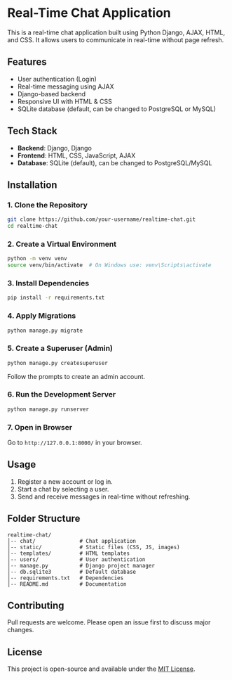 # Real-Time Chat Application

This is a real-time chat application built using Python Django, AJAX, HTML, and CSS. It allows users to communicate in real-time without page refresh.

## Features

- User authentication (Login)
- Real-time messaging using AJAX
- Django-based backend
- Responsive UI with HTML & CSS
- SQLite database (default, can be changed to PostgreSQL or MySQL)

## Tech Stack

- **Backend**: Django, Django
- **Frontend**: HTML, CSS, JavaScript, AJAX
- **Database**: SQLite (default), can be changed to PostgreSQL/MySQL


## Installation

### 1. Clone the Repository
```bash
git clone https://github.com/your-username/realtime-chat.git
cd realtime-chat
```

### 2. Create a Virtual Environment
```bash
python -m venv venv
source venv/bin/activate  # On Windows use: venv\Scripts\activate
```

### 3. Install Dependencies
```bash
pip install -r requirements.txt
```

### 4. Apply Migrations
```bash
python manage.py migrate
```

### 5. Create a Superuser (Admin)
```bash
python manage.py createsuperuser
```
Follow the prompts to create an admin account.

### 6. Run the Development Server
```bash
python manage.py runserver
```

### 7. Open in Browser
Go to `http://127.0.0.1:8000/` in your browser.

## Usage

1. Register a new account or log in.
2. Start a chat by selecting a user.
3. Send and receive messages in real-time without refreshing.

## Folder Structure
```
realtime-chat/
│-- chat/              # Chat application
│-- static/            # Static files (CSS, JS, images)
│-- templates/         # HTML templates
│-- users/             # User authentication
│-- manage.py          # Django project manager
│-- db.sqlite3         # Default database
│-- requirements.txt   # Dependencies
│-- README.md          # Documentation
```

## Contributing
Pull requests are welcome. Please open an issue first to discuss major changes.

## License
This project is open-source and available under the [MIT License](LICENSE).

